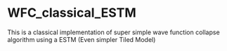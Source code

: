 # WFC_classical_ESTM
 This is a classical implementation of super simple wave function collapse algorithm using a ESTM (Even simpler Tiled Model)

